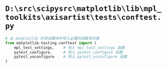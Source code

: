 # `D:\src\scipysrc\matplotlib\lib\mpl_toolkits\axisartist\tests\conftest.py`

```py
# 从 matplotlib 的测试模块中导入必要的函数和对象
from matplotlib.testing.conftest import (
    mpl_test_settings,    # 导入 mpl_test_settings 函数
    pytest_configure,     # 导入 pytest_configure 函数
    pytest_unconfigure    # 导入 pytest_unconfigure 函数
)
```